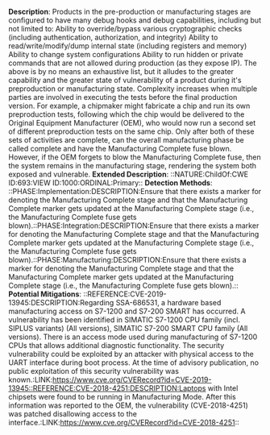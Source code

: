 **Description**: Products in the pre-production or manufacturing stages are configured to have many debug hooks and debug capabilities, including but not limited to: Ability to override/bypass various cryptographic checks (including authentication, authorization, and integrity) Ability to read/write/modify/dump internal state (including registers and memory) Ability to change system configurations Ability to run hidden or private commands that are not allowed during production (as they expose IP). The above is by no means an exhaustive list, but it alludes to the greater capability and the greater state of vulnerability of a product during it's preproduction or manufacturing state. Complexity increases when multiple parties are involved in executing the tests before the final production version. For example, a chipmaker might fabricate a chip and run its own preproduction tests, following which the chip would be delivered to the Original Equipment Manufacturer (OEM), who would now run a second set of different preproduction tests on the same chip. Only after both of these sets of activities are complete, can the overall manufacturing phase be called complete and have the Manufacturing Complete fuse blown. However, if the OEM forgets to blow the Manufacturing Complete fuse, then the system remains in the manufacturing stage, rendering the system both exposed and vulnerable.
**Extended Description**: ::NATURE:ChildOf:CWE ID:693:VIEW ID:1000:ORDINAL:Primary::
**Detection Methods**: ::PHASE:Implementation:DESCRIPTION:Ensure that there exists a marker for denoting the Manufacturing Complete stage and that the Manufacturing Complete marker gets updated at the Manufacturing Complete stage (i.e., the Manufacturing Complete fuse gets blown).::PHASE:Integration:DESCRIPTION:Ensure that there exists a marker for denoting the Manufacturing Complete stage and that the Manufacturing Complete marker gets updated at the Manufacturing Complete stage (i.e., the Manufacturing Complete fuse gets blown).::PHASE:Manufacturing:DESCRIPTION:Ensure that there exists a marker for denoting the Manufacturing Complete stage and that the Manufacturing Complete marker gets updated at the Manufacturing Complete stage (i.e., the Manufacturing Complete fuse gets blown).::
**Potential Mitigations**: ::REFERENCE:CVE-2019-13945:DESCRIPTION:Regarding SSA-686531, a hardware based manufacturing access on S7-1200 and S7-200 SMART has occurred. A vulnerability has been identified in SIMATIC S7-1200 CPU family (incl. SIPLUS variants) (All versions), SIMATIC S7-200 SMART CPU family (All versions). There is an access mode used during manufacturing of S7-1200 CPUs that allows additional diagnostic functionality. The security vulnerability could be exploited by an attacker with physical access to the UART interface during boot process. At the time of advisory publication, no public exploitation of this security vulnerability was known.:LINK:https://www.cve.org/CVERecord?id=CVE-2019-13945::REFERENCE:CVE-2018-4251:DESCRIPTION:Laptops with Intel chipsets were found to be running in Manufacturing Mode. After this information was reported to the OEM, the vulnerability (CVE-2018-4251) was patched disallowing access to the interface.:LINK:https://www.cve.org/CVERecord?id=CVE-2018-4251::